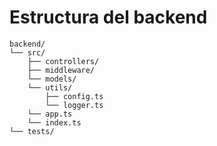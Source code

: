 # Estructura del backend

```
backend/    
└── src/
    ├── controllers/
    ├── middleware/
    └── models/
    └── utils/
        ├── config.ts
        └── logger.ts
    └── app.ts
    └── index.ts
└── tests/
```